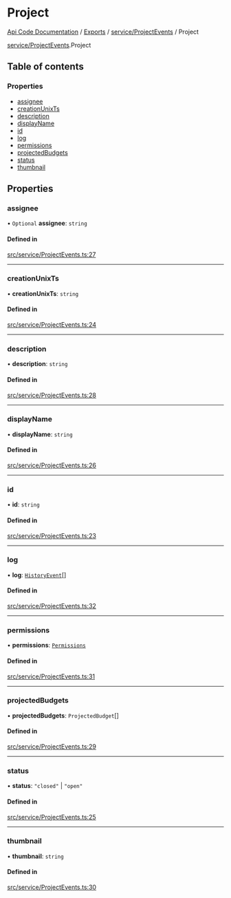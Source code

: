 # Project
 
[Api Code Documentation](../README.md) / [Exports](../modules.md) / [service/ProjectEvents](../modules/service_ProjectEvents.md) / Project

[service/ProjectEvents](../modules/service_ProjectEvents.md).Project

## Table of contents

### Properties

- [assignee](service_ProjectEvents.Project.md#assignee)
- [creationUnixTs](service_ProjectEvents.Project.md#creationunixts)
- [description](service_ProjectEvents.Project.md#description)
- [displayName](service_ProjectEvents.Project.md#displayname)
- [id](service_ProjectEvents.Project.md#id)
- [log](service_ProjectEvents.Project.md#log)
- [permissions](service_ProjectEvents.Project.md#permissions)
- [projectedBudgets](service_ProjectEvents.Project.md#projectedbudgets)
- [status](service_ProjectEvents.Project.md#status)
- [thumbnail](service_ProjectEvents.Project.md#thumbnail)

## Properties

### assignee

• `Optional` **assignee**: `string`

#### Defined in

[src/service/ProjectEvents.ts:27](https://github.com/openkfw/TruBudget/blob/aca360d/api/src/service/ProjectEvents.ts#L27)

___

### creationUnixTs

• **creationUnixTs**: `string`

#### Defined in

[src/service/ProjectEvents.ts:24](https://github.com/openkfw/TruBudget/blob/aca360d/api/src/service/ProjectEvents.ts#L24)

___

### description

• **description**: `string`

#### Defined in

[src/service/ProjectEvents.ts:28](https://github.com/openkfw/TruBudget/blob/aca360d/api/src/service/ProjectEvents.ts#L28)

___

### displayName

• **displayName**: `string`

#### Defined in

[src/service/ProjectEvents.ts:26](https://github.com/openkfw/TruBudget/blob/aca360d/api/src/service/ProjectEvents.ts#L26)

___

### id

• **id**: `string`

#### Defined in

[src/service/ProjectEvents.ts:23](https://github.com/openkfw/TruBudget/blob/aca360d/api/src/service/ProjectEvents.ts#L23)

___

### log

• **log**: [`HistoryEvent`](service_ProjectEvents.HistoryEvent.md)[]

#### Defined in

[src/service/ProjectEvents.ts:32](https://github.com/openkfw/TruBudget/blob/aca360d/api/src/service/ProjectEvents.ts#L32)

___

### permissions

• **permissions**: [`Permissions`](../modules/authz_types.md#permissions)

#### Defined in

[src/service/ProjectEvents.ts:31](https://github.com/openkfw/TruBudget/blob/aca360d/api/src/service/ProjectEvents.ts#L31)

___

### projectedBudgets

• **projectedBudgets**: `ProjectedBudget`[]

#### Defined in

[src/service/ProjectEvents.ts:29](https://github.com/openkfw/TruBudget/blob/aca360d/api/src/service/ProjectEvents.ts#L29)

___

### status

• **status**: ``"closed"`` \| ``"open"``

#### Defined in

[src/service/ProjectEvents.ts:25](https://github.com/openkfw/TruBudget/blob/aca360d/api/src/service/ProjectEvents.ts#L25)

___

### thumbnail

• **thumbnail**: `string`

#### Defined in

[src/service/ProjectEvents.ts:30](https://github.com/openkfw/TruBudget/blob/aca360d/api/src/service/ProjectEvents.ts#L30)
